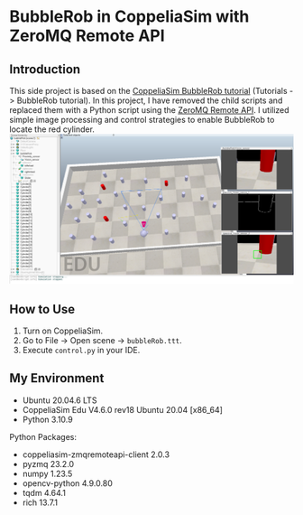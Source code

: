 BubbleRob in CoppeliaSim with ZeroMQ Remote API
===
Introduction
---
This side project is based on the [CoppeliaSim BubbleRob tutorial](https://manual.coppeliarobotics.com/) (Tutorials -> BubbleRob tutorial). In this project, I have removed the child scripts and replaced them with a Python script using the [ZeroMQ Remote API](https://manual.coppeliarobotics.com/en/zmqRemoteApiOverview.htm). I utilized simple image processing and control strategies to enable BubbleRob to locate the red cylinder.
![simulation_img](simulation_img.png)

How to Use
---
1. Turn on CoppeliaSim.
2. Go to File -> Open scene -> `bubbleRob.ttt`.
3. Execute `control.py` in your IDE.

My Environment
---
- Ubuntu 20.04.6 LTS
- CoppeliaSim Edu V4.6.0 rev18 Ubuntu 20.04 [x86_64]
- Python 3.10.9

Python Packages:
- coppeliasim-zmqremoteapi-client 2.0.3
- pyzmq 23.2.0
- numpy 1.23.5
- opencv-python 4.9.0.80
- tqdm 4.64.1
- rich 13.7.1
